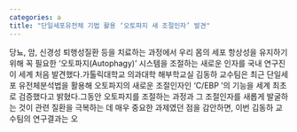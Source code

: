 ```yaml
---
categories: a
title: "단일세포유전체 기법 활용 ‘오토파지 새 조절인자’ 발견"
---
```

당뇨, 암, 신경성 퇴행성질환 등을 치료하는 과정에서 우리 몸의 세포 항상성을 유지하기 위해 꼭 필요한 ‘오토파지(Autophagy)’ 시스템을 조절하는 새로운 인자를 국내 연구진이 세계 처음 발견했다.가톨릭대학교 의과대학 해부학교실 김동하 교수팀은 최근 단일세포 유전체분석법을 활용해 오토파지의 새로운 조절인자인 ‘C/EBP ’의 기능을 세계 최초로 검증했다고 밝혔다.그동안 오토파지를 조절하는 과정과 그 조절인자를 새롭게 발굴하는 것이 관련 질환을 극복하는 데 매우 중요한 과제였던 점을 감안하면, 이번 김동하 교수팀의 연구결과는 오